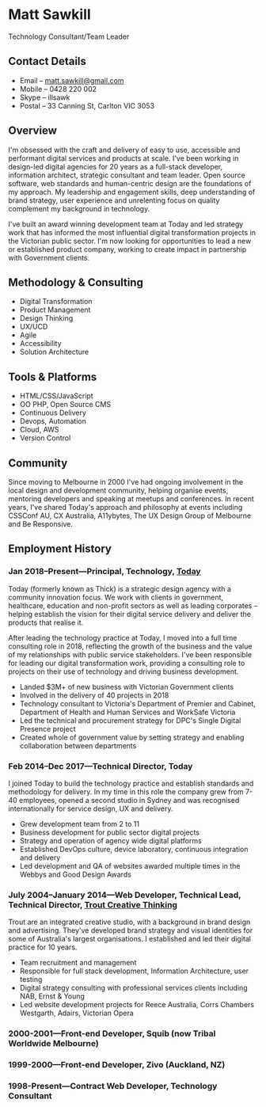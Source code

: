 # Matt Sawkill

Technology Consultant/Team Leader

## Contact Details
* Email – [matt.sawkill@gmail.com](mailto:matt.sawkill@gmail.com)
* Mobile – 0428 220 002
* Skype – illsawk
* Postal – 33 Canning St, Carlton VIC 3053

## Overview

I'm obsessed with the craft and delivery of easy to use, accessible and performant  digital services and products at scale. I've been working in design-led digital agencies for 20 years as a full-stack developer, information architect, strategic consultant and team leader. Open source software, web standards and human-centric design are the foundations of my approach. My leadership and engagement skills, deep understanding of brand strategy, user experience and unrelenting focus on quality complement my background in technology.

I've built an award winning development team at Today and led strategy work that has informed the most influential digital transformation projects in the Victorian public sector. I'm now looking for opportunities to lead a new or established product company, working to create impact in partnership with Government clients.

## Methodology & Consulting

* Digital Transformation
* Product Management
* Design Thinking
* UX/UCD
* Agile
* Accessibility
* Solution Architecture

## Tools & Platforms

* HTML/CSS/JavaScript
* OO PHP, Open Source CMS
* Continuous Delivery
* Devops, Automation
* Cloud, AWS
* Version Control

## Community

Since moving to Melbourne in 2000 I've had ongoing involvement in the local design and development community, helping organise events, mentoring developers and speaking at meetups and conferences. In recent years, I've shared Today's approach and philosophy at events including CSSConf AU, CX Australia, A11ybytes, The UX Design Group of Melbourne and Be Responsive.

## Employment History

### Jan 2018–Present—Principal, Technology, [Today](https://today.design)

Today (formerly known as Thick) is a strategic design agency with a community innovation focus. We work with clients in  government, healthcare, education and non-profit sectors as well as leading corporates – helping establish the vision for their digital service delivery and deliver the products that realise it.

After leading the technology practice at Today, I moved into a full time consulting role in 2018, reflecting the growth of the business and the value of my relationships with public service stakeholders. I've been responsible for leading our digital transformation work, providing a consulting role to projects on their use of technology and driving business development.

* Landed $3M+ of new business with Victorian Government clients
* Involved in the delivery of 40 projects in 2018
* Technology consultant to Victoria's Department of Premier and Cabinet, Department of Health and Human Services and WorkSafe Victoria
* Led the technical and procurement strategy for DPC's Single Digital Presence project
* Created whole of government value by setting strategy and enabling collaboration between departments

### Feb 2014–Dec 2017—Technical Director, Today

I joined Today to build the technology practice and establish standards and methodology for delivery. In my time in this role the company grew from 7-40 employees, opened a second studio in Sydney and was recognised internationally for service design, UX and delivery.

* Grew development team from 2 to 11
* Business development for public sector digital projects
* Strategy and operation of agency wide digital platforms
* Established DevOps culture, device laboratory, continuous integration and delivery
* Led development and QA of websites awarded multiple times in the Webbys and Good Design Awards

### July 2004–January 2014—Web Developer, Technical Lead, Technical Director, [Trout Creative Thinking](http://www.trout.com.au)

Trout are an integrated creative studio, with a background in brand design and advertising. They've developed brand strategy and visual identities for some of Australia's largest organisations. I established and led their digital practice for 10 years.

* Team recruitment and management
* Responsible for full stack development, Information Architecture, user testing
* Digital strategy consulting with professional services clients including NAB, Ernst & Young
* Led website development projects for Reece Australia, Corrs Chambers Westgarth, Adairs, Victorian Opera

### 2000-2001—Front-end Developer, Squib (now Tribal Worldwide Melbourne)

### 1999-2000—Front-end Developer, Zivo (Auckland, NZ)

### 1998-Present—Contract Web Developer, Technology Consultant
